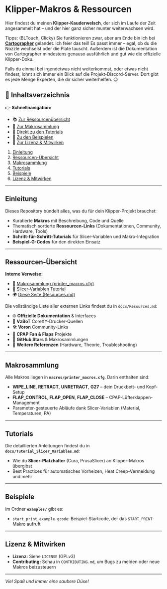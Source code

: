# Klipper-Makros & Ressourcen

Hier findest du meinen **Klipper-Kauderwelsch**, der sich im Laufe der Zeit angesammelt hat – und der hier ganz sicher munter weiterwachsen wird.

Tipps: 
(BLTouch, Clicky)
Sie funktionieren zwar, aber am Ende bin ich bei **<a href="https://cartographer3d.com" target="_blank" rel="noopener noreferrer">Cartographer</a>** gelandet.
Ich feier das teil! Es passt immer – egal, ob du die Nozzle wechselst oder die Plate tauscht.
Außerdem ist die Dokumentation von Cartographer mindestens genauso ausführlich und gut wie die offizielle Klipper-Doku.

Falls du einmal bei irgendetwas nicht weiterkommst, oder etwas nicht findest, 
lohnt sich immer ein Blick auf die Projekt-Discord-Server. 
Dort gibt es jede Menge Experten, die dir sicher weiterhelfen. 😉

## 📖 Inhaltsverzeichnis

👉 **Schnellnavigation:**
- 📚 [Zur Ressourcenübersicht](#ressourcen-übersicht)
- 🧩 [Zur Makrosammlung](#makrosammlung)
- 🧠 [Direkt zu den Tutorials](#tutorials)
- 🧪 [Zu den Beispielen](#beispiele)
- 📜 [Zur Lizenz & Mitwirken](#lizenz--mitwirken)
1. [Einleitung](#einleitung)
2. [Ressourcen-Übersicht](#ressourcen-übersicht)
3. [Makrosammlung](#makrosammlung)
4. [Tutorials](#tutorials)
5. [Beispiele](#beispiele)
6. [Lizenz & Mitwirken](#lizenz--mitwirken)

---

## Einleitung
Dieses Repository bündelt alles, was du für dein Klipper-Projekt brauchst:
- Kuratierte **Makros** mit Beschreibung, Code und Quelle
- Thematisch sortierte **Ressourcen-Links** (Dokumentationen, Community, Hardware, Tools)
- **Schritt-für-Schritt-Tutorials** für Slicer-Variablen und Makro-Integration
- **Beispiel-G-Codes** für den direkten Einsatz

---

## Ressourcen-Übersicht

**Interne Verweise:**
- 📑 [Makrosammlung (printer_macros.cfg)](macros/printer_macros.cfg)
- 📖 [Slicer-Variablen Tutorial](docs/Tutorial_Slicer_Variables.md)
- 🌍 [Diese Seite (Resources.md)](docs/Resources.md)

Die vollständige Liste aller externen Links findest du in `docs/Resources.md`:
- 🌐 **Offizielle Dokumentation** & Interfaces
- 🧰 **VzBoT** CoreXY-Drucker-Quellen
- 🛠️ **Voron** Community-Links
- 🔧 **CPAP Fan & Flaps** Projekte
- 📁 **GitHub Stars** & Makrosammlungen
- 📑 **Weitere Referenzen** (Hardware, Theorie, Troubleshooting)

---

## Makrosammlung
Alle Makros liegen in **`macros/printer_macros.cfg`**. Darin enthalten sind:
- **WIPE_LINE**, **RETRACT**, **UNRETRACT**, **G27** – dein Druckbett- und Kopf-Setup
- **FLAP_CONTROL**, **FLAP_OPEN**, **FLAP_CLOSE** – CPAP-Lüfterklappen-Management
- Parameter-gesteuerte Abläufe dank Slicer-Variablen (Material, Temperaturen, PA)

---

## Tutorials
Die detaillierten Anleitungen findest du in **`docs/Tutorial_Slicer_Variables.md`**:
- Wie du **Slicer-Platzhalter** (Cura, PrusaSlicer) an Klipper-Makros übergibst
- Best Practices für automatisches Vorheizen, Heat Creep-Vermeidung und mehr

---

## Beispiele
Im Ordner **`examples/`** gibt es:
- `start_print_example.gcode`: Beispiel-Startcode, der das `START_PRINT`-Makro aufruft

---

## Lizenz & Mitwirken
- **Lizenz:** Siehe `LICENSE` (GPLv3)
- **Contributing:** Schau in `CONTRIBUTING.md`, um Bugs zu melden oder neue Makros beizusteuern

---



*Viel Spaß und immer eine saubere Düse!*
